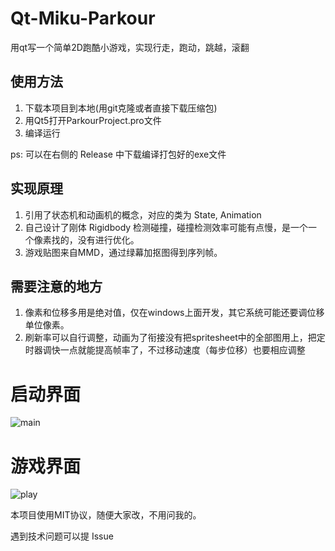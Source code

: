 # Qt-Miku-Parkour
用qt写一个简单2D跑酷小游戏，实现行走，跑动，跳越，滚翻

## 使用方法
1. 下载本项目到本地(用git克隆或者直接下载压缩包)
2. 用Qt5打开ParkourProject.pro文件
3. 编译运行

ps: 可以在右侧的 Release 中下载编译打包好的exe文件

## 实现原理
1. 引用了状态机和动画机的概念，对应的类为 State, Animation
2. 自己设计了刚体 Rigidbody 检测碰撞，碰撞检测效率可能有点慢，是一个一个像素找的，没有进行优化。
3. 游戏贴图来自MMD，通过绿幕加抠图得到序列帧。

## 需要注意的地方
1. 像素和位移多用是绝对值，仅在windows上面开发，其它系统可能还要调位移单位像素。
2. 刷新率可以自行调整，动画为了衔接没有把spritesheet中的全部图用上，把定时器调快一点就能提高帧率了，不过移动速度（每步位移）也要相应调整

# 启动界面
![main](https://github.com/Movelocity/Qt-Miku-Parkour/blob/main/demo1.png)

# 游戏界面
![play](https://github.com/Movelocity/Qt-Miku-Parkour/blob/main/demo2.png)

本项目使用MIT协议，随便大家改，不用问我的。

遇到技术问题可以提 Issue
